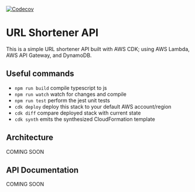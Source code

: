 [![Codecov](https://img.shields.io/codecov/c/github/johnweland/url-shortener-api/main?label=Code%20Coverage)](https://app.codecov.io/gh/johnweland/url-shortener-api)

# URL Shortener API

This is a simple URL shortener API built with AWS CDK; using AWS Lambda, AWS API Gateway, and DynamoDB.

## Useful commands

- `npm run build` compile typescript to js
- `npm run watch` watch for changes and compile
- `npm run test` perform the jest unit tests
- `cdk deploy` deploy this stack to your default AWS account/region
- `cdk diff` compare deployed stack with current state
- `cdk synth` emits the synthesized CloudFormation template

## Architecture

COMING SOON

## API Documentation

COMING SOON
